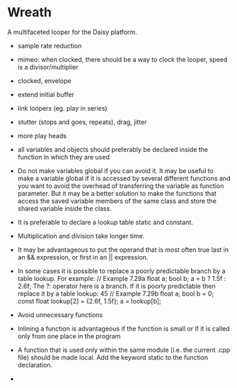 # Wreath

A multifaceted looper for the Daisy platform.

- sample  rate reduction
- mimeo: when clocked, there should be a way to clock the looper, speed is a divisor/multiplier
- clocked, envelope
- extend initial buffer
- link loopers (eg. play in series)
- stutter (stops and goes, repeats), drag, jitter
- more play heads





- all variables and objects should preferably be declared inside the function in which they are used
- Do not make variables global if you can avoid it. It may be useful to make a variable global if it is accessed by several different functions and you want to avoid the overhead of transferring the variable as function parameter. But it may be a better solution to make the functions that access the saved variable members of the same class and store the shared variable inside the class.
- It is preferable to declare a lookup table static and constant.
- Multiplication and division take longer time.
- It may be advantageous to put the operand that is most often true last in an && expression,
or first in an || expression.
- In some cases it is possible to replace a poorly predictable branch by a table lookup. For example:
// Example 7.29a
float a; bool b;
a = b ? 1.5f : 2.6f;
The ?: operator here is a branch. If it is poorly predictable then replace it by a table lookup:
45
// Example 7.29b
float a; bool b = 0;
const float lookup[2] = {2.6f, 1.5f};
a = lookup[b];
- Avoid unnecessary functions
- Inlining a function is advantageous if the function is small or if it is called only from one place in the program
- A function that is used only within the same module (i.e. the current .cpp file) should be made local. Add the keyword static to the function declaration.
-